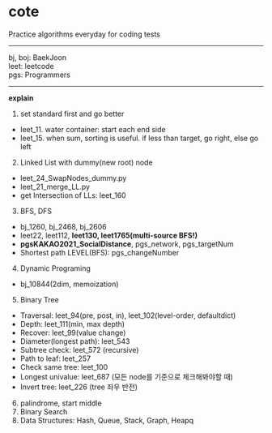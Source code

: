 # cote
Practice algorithms everyday for coding tests
***
bj, boj: BaekJoon  
leet: leetcode  
pgs: Programmers
***
**explain**  
1. set standard first and go better
  - leet_11. water container: start each end side
  - leet_15. when sum, sorting is useful. if less than target, go right, else go left
2. Linked List with dummy(new root) node
  - leet_24_SwapNodes_dummy.py
  - leet_21_merge_LL.py
  - get Intersection of LLs: leet_160
3. BFS, DFS
  - bj_1260, bj_2468, bj_2606
  - leet22, leet112, **leet130, leet1765(multi-source BFS!)**
  - **pgsKAKAO2021_SocialDistance**, pgs_network, pgs_targetNum
  - Shortest path LEVEL(BFS): pgs_changeNumber
4. Dynamic Programing
  - bj_10844(2dim, memoization)
5. Binary Tree
  - Traversal: leet_94(pre, post, in), leet_102(level-order, defaultdict)
  - Depth: leet_111(min, max depth)
  - Recover: leet_99(value change)
  - Diameter(longest path): leet_543
  - Subtree check: leet_572 (recursive)
  - Path to leaf: leet_257
  - Check same tree: leet_100
  - Longest univalue: leet_687 (모든 node를 기준으로 체크해봐야할 때)
  - Invert tree: leet_226 (tree 좌우 반전)
6. palindrome, start middle
7. Binary Search
8. Data Structures: Hash, Queue, Stack, Graph, Heapq
